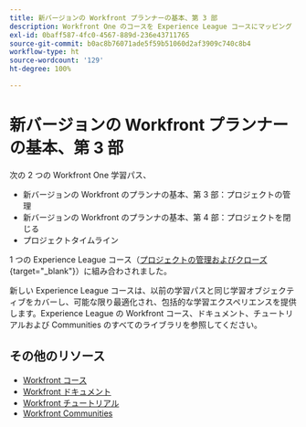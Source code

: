 ```yaml
---
title: 新バージョンの Workfront プランナーの基本、第 3 部
description: Workfront One のコースを Experience League コースにマッピング
exl-id: 0baff587-4fc0-4567-889d-236e43711765
source-git-commit: b0ac8b76071ade5f59b51060d2af3909c740c8b4
workflow-type: ht
source-wordcount: '129'
ht-degree: 100%

---
```


# 新バージョンの Workfront プランナーの基本、第 3 部

次の 2 つの Workfront One 学習パス、

* 新バージョンの Workfront のプランナの基本、第 3 部：プロジェクトの管理
* 新バージョンの Workfront のプランナの基本、第 4 部：プロジェクトを閉じる
* プロジェクトタイムライン

1 つの Experience League コース（[プロジェクトの管理およびクローズ](https://experienceleague.adobe.com/?recommended=Workfront-U-1-2022.2.planners){target="_blank"}）に組み合わされました。

新しい Experience League コースは、以前の学習パスと同じ学習オブジェクティブをカバーし、可能な限り最適化され、包括的な学習エクスペリエンスを提供します。Experience League の Workfront コース、ドキュメント、チュートリアルおよび Communities のすべてのライブラリを参照してください。

## その他のリソース

* [Workfront コース](https://experienceleague.adobe.com/?lang=ja&amp;Solution=Workfront#courses)
* [Workfront ドキュメント](https://experienceleague.adobe.com/docs/workfront.html?lang=ja)
* [Workfront チュートリアル](https://experienceleague.adobe.com/docs/workfront-learn/tutorials-workfront/home.html?lang=ja)
* [Workfront Communities](https://experienceleaguecommunities.adobe.com/t5/workfront/ct-p/workfront?profile.language=ja)
